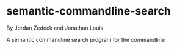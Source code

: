 # semantic-commandline-search
By Jordan Zedeck and Jonathan Louis

A semantic commandline search program for the commandline


